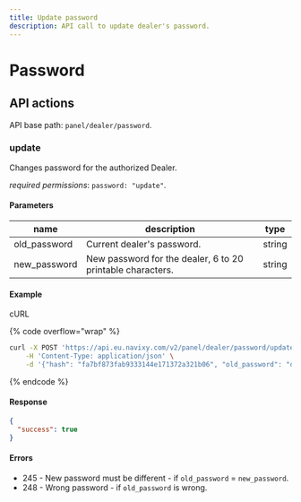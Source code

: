 ```yaml
---
title: Update password
description: API call to update dealer's password.
---
```


# Password

## API actions

API base path: `panel/dealer/password`.

### update

Changes password for the authorized Dealer.

_required permissions_: `password: "update"`.

#### Parameters

| name          | description                                                | type   |
| ------------- | ---------------------------------------------------------- | ------ |
| old\_password | Current dealer's password.                                 | string |
| new\_password | New password for the dealer, 6 to 20 printable characters. | string |

#### Example

cURL

{% code overflow="wrap" %}
```sh
curl -X POST 'https://api.eu.navixy.com/v2/panel/dealer/password/update' \
    -H 'Content-Type: application/json' \
    -d '{"hash": "fa7bf873fab9333144e171372a321b06", "old_password": "qwerty", "new_password": "B1r7d@Y"}'
```
{% endcode %}

#### Response

```json
{
  "success": true
}
```

#### Errors

* 245 - New password must be different - if `old_password` = `new_password`.
* 248 - Wrong password - if `old_password` is wrong.
